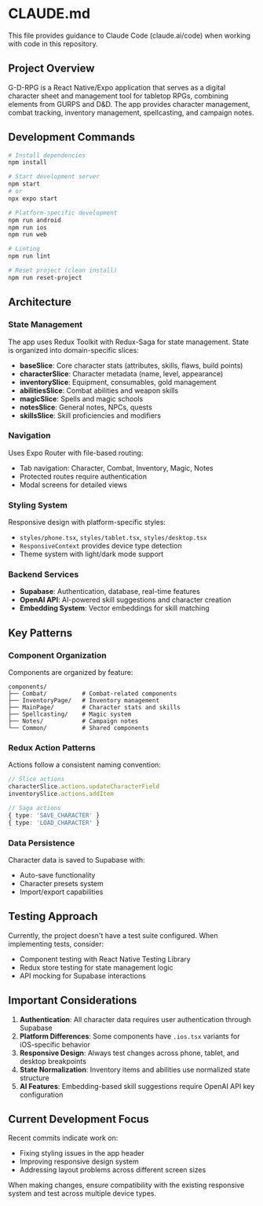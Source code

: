 # CLAUDE.md

This file provides guidance to Claude Code (claude.ai/code) when working with code in this repository.

## Project Overview

G-D-RPG is a React Native/Expo application that serves as a digital character sheet and management tool for tabletop RPGs, combining elements from GURPS and D&D. The app provides character management, combat tracking, inventory management, spellcasting, and campaign notes.

## Development Commands

```bash
# Install dependencies
npm install

# Start development server
npm start
# or
npx expo start

# Platform-specific development
npm run android
npm run ios
npm run web

# Linting
npm run lint

# Reset project (clean install)
npm run reset-project
```

## Architecture

### State Management
The app uses Redux Toolkit with Redux-Saga for state management. State is organized into domain-specific slices:

- **baseSlice**: Core character stats (attributes, skills, flaws, build points)
- **characterSlice**: Character metadata (name, level, appearance)
- **inventorySlice**: Equipment, consumables, gold management
- **abilitiesSlice**: Combat abilities and weapon skills
- **magicSlice**: Spells and magic schools
- **notesSlice**: General notes, NPCs, quests
- **skillsSlice**: Skill proficiencies and modifiers

### Navigation
Uses Expo Router with file-based routing:
- Tab navigation: Character, Combat, Inventory, Magic, Notes
- Protected routes require authentication
- Modal screens for detailed views

### Styling System
Responsive design with platform-specific styles:
- `styles/phone.tsx`, `styles/tablet.tsx`, `styles/desktop.tsx`
- `ResponsiveContext` provides device type detection
- Theme system with light/dark mode support

### Backend Services
- **Supabase**: Authentication, database, real-time features
- **OpenAI API**: AI-powered skill suggestions and character creation
- **Embedding System**: Vector embeddings for skill matching

## Key Patterns

### Component Organization
Components are organized by feature:
```
components/
├── Combat/          # Combat-related components
├── InventoryPage/   # Inventory management
├── MainPage/        # Character stats and skills
├── Spellcasting/    # Magic system
├── Notes/           # Campaign notes
└── Common/          # Shared components
```

### Redux Action Patterns
Actions follow a consistent naming convention:
```typescript
// Slice actions
characterSlice.actions.updateCharacterField
inventorySlice.actions.addItem

// Saga actions
{ type: 'SAVE_CHARACTER' }
{ type: 'LOAD_CHARACTER' }
```

### Data Persistence
Character data is saved to Supabase with:
- Auto-save functionality
- Character presets system
- Import/export capabilities

## Testing Approach

Currently, the project doesn't have a test suite configured. When implementing tests, consider:
- Component testing with React Native Testing Library
- Redux store testing for state management logic
- API mocking for Supabase interactions

## Important Considerations

1. **Authentication**: All character data requires user authentication through Supabase
2. **Platform Differences**: Some components have `.ios.tsx` variants for iOS-specific behavior
3. **Responsive Design**: Always test changes across phone, tablet, and desktop breakpoints
4. **State Normalization**: Inventory items and abilities use normalized state structure
5. **AI Features**: Embedding-based skill suggestions require OpenAI API key configuration

## Current Development Focus

Recent commits indicate work on:
- Fixing styling issues in the app header
- Improving responsive design system
- Addressing layout problems across different screen sizes

When making changes, ensure compatibility with the existing responsive system and test across multiple device types.